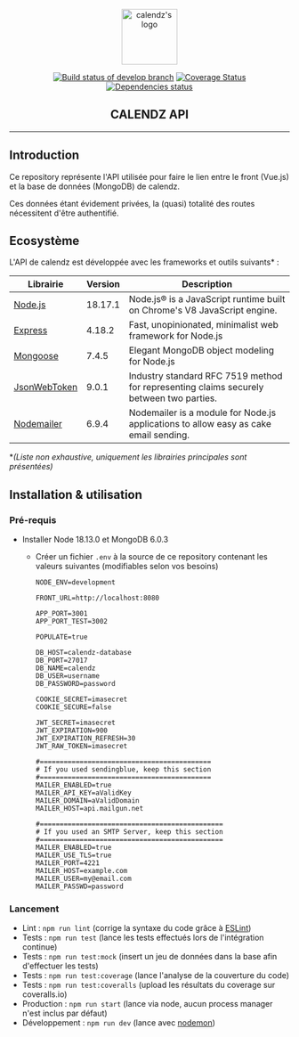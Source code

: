 <p align="center"><a href="https://calendz.app/" target="_blank" rel="noopener noreferrer"><img width="100" src="https://avatars3.githubusercontent.com/u/51510476?s=400&u=e110cf083bbc29eab84d4dceb85c94d7a87882db&v=4" alt="calendz's logo"></a></p>

<p align="center">
  <a href="https://travis-ci.com/calendz/calendz-api"><img src="https://travis-ci.com/calendz/calendz-api.svg?branch=develop" alt="Build status of develop branch"></a>
  <a href='https://coveralls.io/github/calendz/calendz-api?branch=develop'><img src='https://coveralls.io/repos/github/calendz/calendz-api/badge.svg?branch=develop' alt='Coverage Status' /></a>
  <br>
  <a href="https://dependabot.com/"><img src="https://img.shields.io/david/calendz/calendz-api.svg?maxAge=3600" alt="Dependencies status"></a>
  <br>
</p>

<h2 align="center">CALENDZ API</h2>

---

## Introduction

Ce repository représente l'API utilisée pour faire le lien entre le front (Vue.js) et la base de données (MongoDB) de calendz.

Ces données étant évidement privées, la (quasi) totalité des routes nécessitent d'être authentifié.

## Ecosystème

L'API de calendz est développée avec les frameworks et outils suivants* :

| Librairie      | Version | Description                                                                             |
|----------------|---------|-----------------------------------------------------------------------------------------|
| [Node.js]      | 18.17.1 | Node.js® is a JavaScript runtime built on Chrome's V8 JavaScript engine.                |
| [Express]      | 4.18.2  | Fast, unopinionated, minimalist web framework for Node.js                               |
| [Mongoose]     | 7.4.5   | Elegant MongoDB object modeling for Node.js                                             |
| [JsonWebToken] | 9.0.1   | Industry standard RFC 7519 method for representing claims securely between two parties. |
| [Nodemailer]   | 6.9.4   | Nodemailer is a module for Node.js applications to allow easy as cake email sending.    |

**(Liste non exhaustive, uniquement les librairies principales sont présentées)*

## Installation & utilisation

### Pré-requis

* Installer Node 18.13.0 et MongoDB 6.0.3
  * Créer un fichier `.env` à la source de ce repository contenant les valeurs suivantes (modifiables selon vos besoins)

        NODE_ENV=development

        FRONT_URL=http://localhost:8080

        APP_PORT=3001
        APP_PORT_TEST=3002

        POPULATE=true

        DB_HOST=calendz-database
        DB_PORT=27017
        DB_NAME=calendz
        DB_USER=username
        DB_PASSWORD=password

        COOKIE_SECRET=imasecret
        COOKIE_SECURE=false

        JWT_SECRET=imasecret
        JWT_EXPIRATION=900
        JWT_EXPIRATION_REFRESH=30
        JWT_RAW_TOKEN=imasecret

        #===========================================
        # If you used sendingblue, keep this section
        #===========================================
        MAILER_ENABLED=true
        MAILER_API_KEY=aValidKey
        MAILER_DOMAIN=aValidDomain
        MAILER_HOST=api.mailgun.net

        #==============================================
        # If you used an SMTP Server, keep this section
        #==============================================
        MAILER_ENABLED=true
        MAILER_USE_TLS=true
        MAILER_PORT=4221
        MAILER_HOST=example.com
        MAILER_USER=my@email.com
        MAILER_PASSWD=password

### Lancement

* Lint : `npm run lint` (corrige la syntaxe du code grâce à [ESLint](https://github.com/eslint/eslint))
* Tests : `npm run test` (lance les tests effectués lors de l'intégration continue)
* Tests : `npm run test:mock` (insert un jeu de données dans la base afin d'effectuer les tests)
* Tests : `npm run test:coverage` (lance l'analyse de la couverture du code)
* Tests : `npm run test:coveralls` (upload les résultats du coverage sur coveralls.io)
* Production : `npm run start` (lance via node, aucun process manager n'est inclus par défaut)
* Développement : `npm run dev` (lance avec [nodemon](https://nodemon.io/))

[Node.js]: https://github.com/nodejs/node
[Express]: https://github.com/expressjs/express
[Mongoose]: https://github.com/Automattic/mongoose/
[JsonWebToken]: https://github.com/auth0/node-jsonwebtoken
[Nodemailer]: https://github.com/nodemailer/nodemailer

